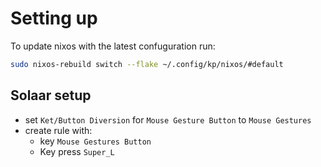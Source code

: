# Setting up

To update nixos with the latest confuguration run:

```sh
sudo nixos-rebuild switch --flake ~/.config/kp/nixos/#default
```

## Solaar setup

- set `Ket/Button Diversion` for `Mouse Gesture Button` to `Mouse Gestures`
- create rule with:
  - key `Mouse Gestures Button`
  - Key press `Super_L`
